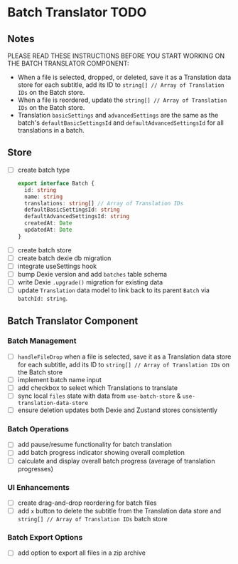 # Batch Translator TODO

## Notes

PLEASE READ THESE INSTRUCTIONS BEFORE YOU START WORKING ON THE BATCH TRANSLATOR COMPONENT:
- When a file is selected, dropped, or deleted, save it as a Translation data store for each subtitle, add its ID to `string[] // Array of Translation IDs` on the Batch store.
- When a file is reordered, update the `string[] // Array of Translation IDs` on the Batch store.
- Translation `basicSettings` and `advancedSettings` are the same as the batch's `defaultBasicSettingsId` and `defaultAdvancedSettingsId` for all translations in a batch.

## Store

- [ ] create batch type
  ```ts
  export interface Batch {
    id: string
    name: string
    translations: string[] // Array of Translation IDs
    defaultBasicSettingsId: string
    defaultAdvancedSettingsId: string
    createdAt: Date
    updatedAt: Date
  }
  ```
- [ ] create batch store
- [ ] create batch dexie db migration
- [ ] integrate useSettings hook
- [ ] bump Dexie version and add `batches` table schema
- [ ] write Dexie `.upgrade()` migration for existing data
- [ ] update `Translation` data model to link back to its parent `Batch` via `batchId: string`.

## Batch Translator Component

### Batch Management
- [ ] `handleFileDrop` when a file is selected, save it as a Translation data store for each subtitle, add its ID to `string[] // Array of Translation IDs` on the Batch store
- [ ] implement batch name input
- [ ] add checkbox to select which Translations to translate
- [ ] sync local `files` state with data from `use-batch-store` & `use-translation-data-store`
- [ ] ensure deletion updates both Dexie and Zustand stores consistently

### Batch Operations
- [ ] add pause/resume functionality for batch translation
- [ ] add batch progress indicator showing overall completion
- [ ] calculate and display overall batch progress (average of translation progresses)

### UI Enhancements
- [ ] create drag-and-drop reordering for batch files
- [ ] add `x` button to delete the subtitle from the Translation data store and `string[] // Array of Translation IDs` batch store

### Batch Export Options
- [ ] add option to export all files in a zip archive
